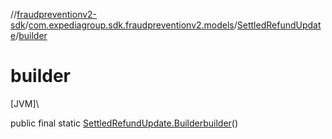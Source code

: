 //[fraudpreventionv2-sdk](../../../index.md)/[com.expediagroup.sdk.fraudpreventionv2.models](../index.md)/[SettledRefundUpdate](index.md)/[builder](builder.md)

# builder

[JVM]\

public final static [SettledRefundUpdate.Builder](-builder/index.md)[builder](builder.md)()
